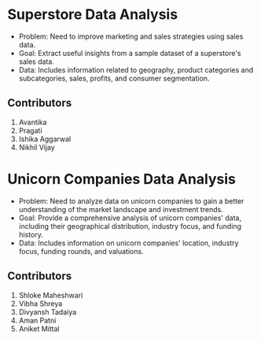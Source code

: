 # Superstore Data Analysis

+ Problem: Need to improve marketing and sales strategies using sales data.
+ Goal: Extract useful insights from a sample dataset of a superstore's sales data.
+ Data: Includes information related to geography, product categories and subcategories, sales, profits, and consumer segmentation.

## Contributors

1. Avantika
2. Pragati
3. Ishika Aggarwal
4. Nikhil Vijay

# Unicorn Companies Data Analysis

+ Problem: Need to analyze data on unicorn companies to gain a better understanding of the market landscape and investment trends.
+ Goal: Provide a comprehensive analysis of unicorn companies' data, including their geographical distribution, industry focus, and funding history.
+ Data: Includes information on unicorn companies' location, industry focus, funding rounds, and valuations.

## Contributors

1. Shloke Maheshwari
2. Vibha Shreya
3. Divyansh Tadaiya
4. Aman Patni
5. Aniket Mittal
